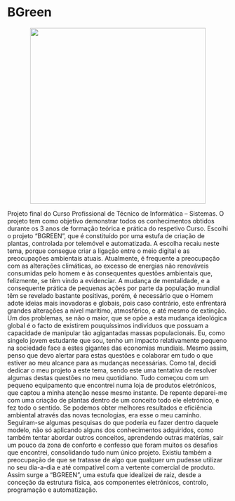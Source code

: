 # BGreen
<p align="center">
<img src="https://user-images.githubusercontent.com/72351540/133004186-5912114f-c801-469f-b540-cb05827a1a04.png" style="width: 400px;margin-left: auto; margin-right: auto;" />
</p>
Projeto final do Curso Profissional de 
Técnico de Informática – Sistemas.
O projeto tem como objetivo demonstrar todos os conhecimentos obtidos durante os 3 
anos de formação teórica e prática do respetivo Curso.
Escolhi o projeto “BGREEN”, que é constituído por uma estufa de criação de plantas, 
controlada por telemóvel e automatizada.
A escolha recaiu neste tema, porque consegue criar a ligação entre o meio digital e as 
preocupações ambientais atuais.
Atualmente, é frequente a preocupação com as alterações climáticas, ao excesso de 
energias não renováveis consumidas pelo homem e às consequentes questões 
ambientais que, felizmente, se têm vindo a evidenciar.
A mudança de mentalidade, e a consequente prática de pequenas ações por parte da 
população mundial têm se revelado bastante positivas, porém, é necessário que o 
Homem adote ideias mais inovadoras e globais, pois caso contrário, este enfrentará 
grandes alterações a nível marítimo, atmosférico, e até mesmo de extinção.
Um dos problemas, se não o maior, que se opõe a esta mudança ideológica global é o 
facto de existirem pouquíssimos indivíduos que possuam a capacidade de manipular 
tão agigantadas massas populacionais. 
Eu, como singelo jovem estudante que sou, tenho um impacto relativamente pequeno 
na sociedade face a estes gigantes das economias mundiais. Mesmo assim, penso que 
devo alertar para estas questões e colaborar em tudo o que estiver ao meu alcance para 
as mudanças necessárias.
Como tal, decidi dedicar o meu projeto a este tema, sendo este uma tentativa de resolver 
algumas destas questões no meu quotidiano. 
Tudo começou com um pequeno equipamento que encontrei numa loja de produtos 
eletrónicos, que captou a minha atenção nesse mesmo instante. De repente deparei-me 
com uma criação de plantas dentro de um conceito todo ele eletrónico, e fez todo o 
sentido. 
Se podemos obter melhores resultados e eficiência ambiental através das novas 
tecnologias, era esse o meu caminho.
Seguiram-se algumas pesquisas do que poderia eu fazer dentro daquele modelo, não só 
aplicando alguns dos conhecimentos adquiridos, como também tentar abordar outros 
conceitos, aprendendo outras matérias, sair um pouco da zona de conforto e confesso 
que foram muitos os desafios que encontrei, consolidando tudo num único projeto.
Existiu também a preocupação de que se tratasse de algo que qualquer um pudesse 
utilizar no seu dia-a-dia e até compatível com a vertente comercial de produto.
Assim surge a “BGREEN”, uma estufa que idealizei de raiz, desde a conceção da 
estrutura física, aos componentes eletrónicos, controlo, programação e 
automatização.

